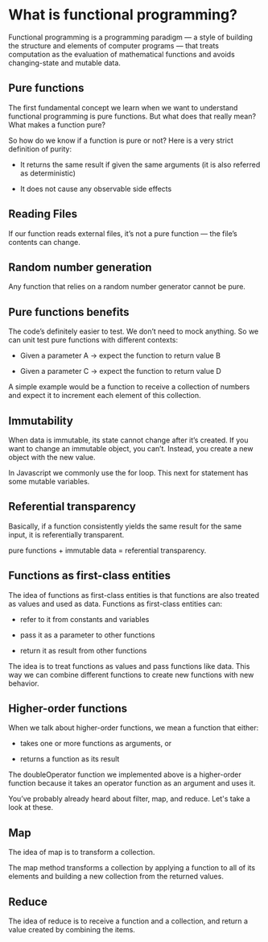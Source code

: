 # What is functional programming?
>
Functional programming is a programming paradigm — a style of building the structure and elements of computer programs — that treats computation as the evaluation of mathematical functions and avoids changing-state and mutable data.

## Pure functions

The first fundamental concept we learn when we want to understand functional programming is pure functions. But what does that really mean? What makes a function pure?

So how do we know if a function is pure or not? Here is a very strict definition of purity:

* It returns the same result if given the same arguments (it is also referred as deterministic)

* It does not cause any observable side effects

## Reading Files

If our function reads external files, it’s not a pure function — the file’s contents can change.

## Random number generation

Any function that relies on a random number generator cannot be pure.

## Pure functions benefits

The code’s definitely easier to test. We don’t need to mock anything. So we can unit test pure functions with different contexts:

* Given a parameter A → expect the function to return value B

* Given a parameter C → expect the function to return value D

A simple example would be a function to receive a collection of numbers and expect it to increment each element of this collection.

## Immutability

When data is immutable, its state cannot change after it’s created. If you want to change an immutable object, you can’t. Instead, you create a new object with the new value.

In Javascript we commonly use the for loop. This next for statement has some mutable variables.

## Referential transparency

Basically, if a function consistently yields the same result for the same input, it is referentially transparent.

pure functions + immutable data = referential transparency.

## Functions as first-class entities

The idea of functions as first-class entities is that functions are also treated as values and used as data.
Functions as first-class entities can:

* refer to it from constants and variables

* pass it as a parameter to other functions

* return it as result from other functions

The idea is to treat functions as values and pass functions like data. This way we can combine different functions to create new functions with new behavior.

## Higher-order functions

When we talk about higher-order functions, we mean a function that either:

* takes one or more functions as arguments, or

* returns a function as its result

The doubleOperator function we implemented above is a higher-order function because it takes an operator function as an argument and uses it.

You’ve probably already heard about filter, map, and reduce. Let's take a look at these.

## Map

The idea of map is to transform a collection.

The map method transforms a collection by applying a function to all of its elements and building a new collection from the returned values.

## Reduce

The idea of reduce is to receive a function and a collection, and return a value created by combining the items.
